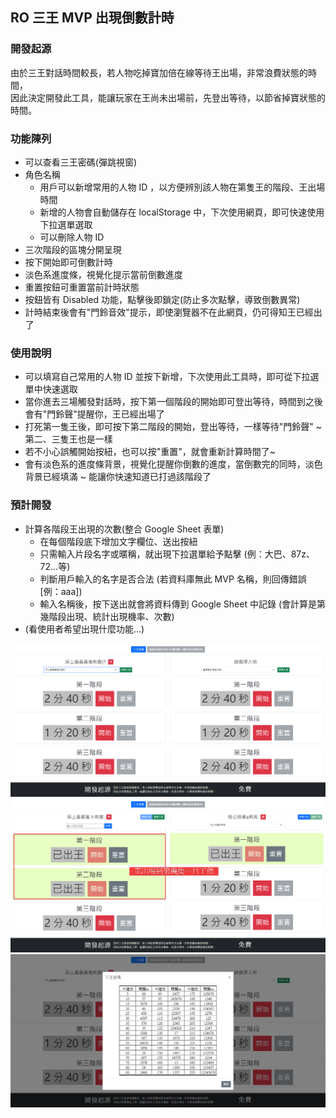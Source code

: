 <h2>RO 三王 MVP 出現倒數計時</h2>

<h3>開發起源</h3>

<p>由於三王對話時間較長，若人物吃掉寶加倍在線等待王出場，非常浪費狀態的時間， <br />
    因此決定開發此工具，能讓玩家在王尚未出場前，先登出等待，以節省掉寶狀態的時間。</p>

<h3>功能陳列</h3>

<ul>
  <li>可以查看三王密碼(彈跳視窗)</li>
  <li>
    角色名稱
    <ul>
      <li>
        用戶可以新增常用的人物 ID ，以方便辨別該人物在第隻王的階段、王出場時間
      </li>
      <li>
        新增的人物會自動儲存在 localStorage 中，下次使用網頁，即可快速使用下拉選單選取
      </li>
      <li>
        可以刪除人物 ID
      </li>
    </ul>
  </li>
  <li>三次階段的區塊分開呈現</li>
  <li>按下開始即可倒數計時</li>
  <li>淡色系進度條，視覺化提示當前倒數進度</li>
  <li>重置按鈕可重置當前計時狀態</li>
  <li>按鈕皆有 Disabled 功能，點擊後即鎖定(防止多次點擊，導致倒數異常)</li>
  <li>計時結束後會有"門鈴音效"提示，即使瀏覽器不在此網頁，仍可得知王已經出了</li>
</ul>


<h3>使用說明</h3>

<ul>
  <li>可以填寫自己常用的人物 ID 並按下新增，下次使用此工具時，即可從下拉選單中快速選取</li>
  <li>當你進去三場觸發對話時，按下第一個階段的開始即可登出等待，時間到之後會有"門鈴聲"提醒你，王已經出場了</li>
  <li>打死第一隻王後，即可按下第二階段的開始，登出等待，一樣等待"門鈴聲" ~ 第二、三隻王也是一樣</li>
  <li>若不小心誤觸開始按紐，也可以按"重置"，就會重新計算時間了~</li>
  <li>會有淡色系的進度條背景，視覺化提醒你倒數的進度，當倒數完的同時，淡色背景已經填滿 ~ 能讓你快速知道已打過該階段了</li>
</ul>

<h3>預計開發</h3>

<ul>
  <li>
    計算各階段王出現的次數(整合 Google Sheet 表單)
    <ul>
      <li>
        在每個階段底下增加文字欄位、送出按紐
      </li>
      <li>
        只需輸入片段名字或暱稱，就出現下拉選單給予點擊 (例：大巴、87z、72...等)
      </li>
      <li>
        判斷用戶輸入的名字是否合法 (若資料庫無此 MVP 名稱，則回傳錯誤 [例：aaa])
      </li>
      <li>
        輸入名稱後，按下送出就會將資料傳到 Google Sheet 中記錄 (會計算是第幾階段出現、統計出現機率、次數)
      </li>
    </ul>
  </li>
  <li>
    (看使用者希望出現什麼功能...)
  </li>
</ul>

<img src="./src/assets/畫面示意圖.png" alt="操作介面示意圖">


<img src="./src/assets/王出場階段示意圖.png" alt="王出場階段示意圖">


<img src="./src/assets/三王密碼示意圖.png" alt="操作介面示意圖(開啟三王密碼視窗)">